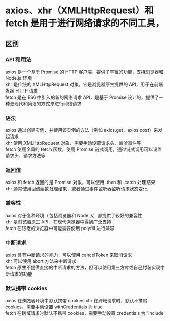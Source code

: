 # axios、xhr（XMLHttpRequest）和 fetch 是用于进行网络请求的不同工具，

## 区别

### API 和用法

axios 是一个基于 Promise 的 HTTP 客户端，提供了丰富的功能，支持浏览器和 Node.js 环境  
xhr 是传统的 XMLHttpRequest 对象，它是浏览器原生提供的 API，用于在前端发起 HTTP 请求  
fetch 是在 ES6 中引入的新的网络请求 API，是基于 Promise 设计的，提供了一种更现代和简洁的方式来进行网络请求

### 语法

axios 通过创建实例，并使用该实例的方法（例如 axios.get、axios.post）来发起请求  
xhr 使用 XMLHttpRequest 对象，需要手动设置请求头、监听事件等  
fetch 使用全局的 fetch 函数，使用 Promise 链式调用，通过链式调用可以设置请求头、请求方法等

### 返回值

axios 和 fetch 返回的是 Promise 对象，可以使用 .then 和 .catch 处理结果  
xhr 通常使用回调函数处理结果，或者通过事件监听器监听请求状态变化

### 兼容性

axios 对于各种环境（包括浏览器和 Node.js）都提供了较好的兼容性  
xhr 是浏览器原生 API，在现代浏览器中得到广泛支持  
fetch 在较老的浏览器中可能需要使用 polyfill 进行兼容

### 中断请求

axios 具有中断请求的能力，可以使用 cancelToken 来取消请求  
xhr 可以使用 abort 方法来中断请求  
fetch 原生不提供直接的中断请求的方法，但可以使用第三方库或自己封装实现中断请求的功能

### 默认携带 cookies

axios 在浏览器环境中默认携带 cookies
xhr 在跨域请求时，默认不携带 cookies，需要手动设置 withCredentials 为 true  
fetch 在跨域请求时默认不携带 cookies，需要手动设置 credentials 为 'include'
